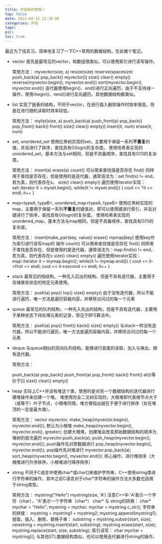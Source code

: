 ```yaml
---
title: 开启新的旅程！
top: false
date: 2021-04-15 22:38:00
categories: 开发
tags:
pic:
toc: true
---
```


最近为了找实习，简单地复习了一下C++常用的数据结构，在此做个笔记。

* vector<typeA>
	首先是最常见的vector，和数组很类似，可以使用索引进行读写操作。

	常用方法：
	myvector(size, a)
	resize(size)
	reserve(spacesize)
	push_back(a)
	pop_back()
	myvector[i]
	size()
	clear()
	empty()
	reverse(myvector.begin(), myvector.end())
	sort(myvector.begin(), myvector.end())
	迭代器使用begin()、end()进行正向遍历，由于不支持减一操作，使用rbegin()、rend()进行反向遍历，其他数据结构都类似。

* list<typeA>
	实现了链表的结构，不同于vector，在进行插入删除操作时效率很高，但是在进行随机读取时效率较低。

	常用方法：
	mylist(size, a)
	push_back(a)
	push_front(a)
	pop_back()
	pop_front()
	back()
	front()
	size()
	clear()
	empty()
	insert(it, num)
	erase(it, num)

* set<typeA>, unordered_set<typeA>
	使用红黑树实现的set，主要用于保留一系列**不重复**的值，并且进行了排序，查找具有O(logn)的复杂度。
	使用哈希表实现的unordered_set，基本方法与set相同，但是不具备顺序，查找具有O(1)的复杂度。

	常用方法：
	insert(a)
	erase(a)
	count()	可以用来查找值是否存在
	find()	同样用于查找是否存在，但是使用的是迭代器，通常语法为：set.find(x) != end，若为真，则代表存在x。
	size()
	clear()
	empty()
	遍历使用iterator实现：
	set<typeA>::iterator it = myset.begin();
	while(it != myset.end())
	{
		cout << \*it << endl;
		it++
	}

* map<typeA, typeB>, unordered_map<typeA, typeB>
	使用红黑树实现的map，主要用于保留一系列**不重复**的键值对，即可以使用键进行索引，并且对键进行了排序，查找具有O(logn)的复杂度。
	使用哈希表实现的unordered_map，基本方法与map相同，但是不具备顺序，查找具有O(1)的复杂度。

	常用方法：
	insert(make_pair(key, value))
	erase()
	mymap[key]	使用key作为索引进行读写map的 操作
	count()	可以用来查找值是否存在
	find()	同样用于查找是否存在，但是使用的是迭代器，通常语法为：map.find(x) != end，若为真，则代表存在x
	size()
	clear()
	empty()
	遍历使用iterator实现：
	map<typeA>::iterator it = mymap.begin();
	while(it != mymap.end())
	{
		cout << it->first << endl;
		cout << it->second << endl;
		it++
	}

* stack<typeA>
	最常见的栈结构，一种先入后出的结构，但是不具有迭代器，主要用于存储某些状态的特定元素使用。

	常用方法：
	push(a)
	pop()
	top()
	size()
	empty()
	由于没有迭代器，所以不能进行遍历，唯一方法是遍历容器内容，并移除访问过的每一个元素

* queue<typeA>
	最常见的队列结构，一种先入先出的结构，但是不具有迭代器，主要用于某种状态下待处理元素的记录，常见于BFS算法中。

	常用方法：
	push(a)
	pop()
	front()
	back()
	size()
	empty()
	与stack一样没有迭代器，所以不能进行遍历，唯一方法是遍历容器内容，并移除访问过的每一个元素

* deque<typeA>
	与queue相似的双向队列结构，能够进行首尾的读取，加入与弹出，拥有迭代器。

	常用方法：

	push_back(a)
	pop_back()
	push_front(a)
	pop_front()
	back()
	front()
	at(i)等价于[i]
	size()
	clear()
	empty()

* heap
	实际上C++并没有堆这个类，使用的是对另一个数据结构的迭代器进行建堆操作来创建一个堆。
	堆使用完全二叉树实现的，大根堆即代表根节点大于（或等于）叶子节点，小根堆同理。堆方便指出就在于便于进行排序（处在堆顶的一定是最大值）。

	常用方法：
	vector<typeA> myvector;
	make_heap(myvector.begin(), myvector.end());				默认为小根堆
	make_heap(myvector.begin(), myvector.end(), greater<type>);	创建大根堆，创建堆会改变原始数据结构的顺序为堆树的层次遍历
	myvector.push_back(a);
	push_heap(myvector.begin(), myvector.end());				push操作先对原数据进行
	pop_heap(myvector.begin(), myvector.end());					pop操作先对堆进行
	myvector.pop_back(a);
	sort_heap(myvector.begin(), myvector.end());				核心操作，进行堆排序（大根堆进行升序排序，小根堆进行降序排序）

* string
	不同于C语言中使用char\*或char[]来维护字符串，C++使用string类进行字符串的操作，其中之前C语言对于char\*字符串的操作方法大多数也适用于string类型。

	常用方法：
	mystring("Hello")
	mystring(size, 'A')		注意C++中 'A'表示一个字符（char），"A"表示一个字符串（char\*）
	char* 与 string的转换：
	char* mychar = "Hello";
	mystring = mychar;
	mychar = mystring.c_str();
	字符串的拼接：
	mystring = mystring1 + mystring2;
	mystring.append(mystring1);
	提取、插入、删除、替换子串：
	substring = mystring.substr(start, size);
	newstring = mystring.insert(start, substring);
	mystring.erase(start, size);
	mystring.replace(start, size, substring);
	索引读写：
	char mychar = mystring[i];
	与其他STL数据结构类似，也可以使用迭代器进行string的操作。

